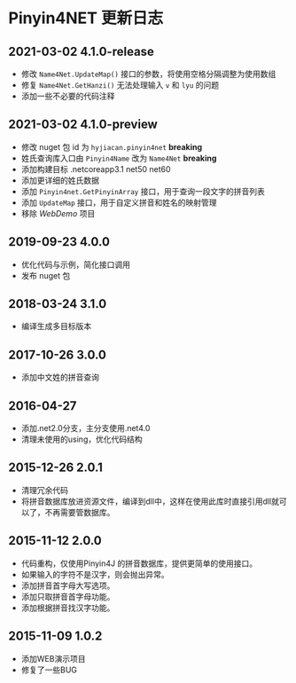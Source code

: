 # Pinyin4NET 更新日志

## 2021-03-02 4.1.0-release

- 修改 `Name4Net.UpdateMap()` 接口的参数，将使用空格分隔调整为使用数组
- 修复 `Name4Net.GetHanzi()` 无法处理输入 `v` 和 `lyu` 的问题
- 添加一些不必要的代码注释

## 2021-03-02 4.1.0-preview

- 修改 nuget 包 id 为 `hyjiacan.pinyin4net` **breaking**
- 姓氏查询库入口由 `Pinyin4Name` 改为 `Name4Net` **breaking**
- 添加构建目标 .netcoreapp3.1 net50 net60
- 添加更详细的姓氏数据
- 添加 `Pinyin4net.GetPinyinArray` 接口，用于查询一段文字的拼音列表
- 添加 `UpdateMap` 接口，用于自定义拼音和姓名的映射管理
- 移除 _WebDemo_ 项目

## 2019-09-23 4.0.0

- 优化代码与示例，简化接口调用
- 发布 nuget 包

## 2018-03-24 3.1.0

- 编译生成多目标版本

## 2017-10-26 3.0.0

- 添加中文姓的拼音查询

## 2016-04-27

- 添加.net2.0分支，主分支使用.net4.0
- 清理未使用的using，优化代码结构

## 2015-12-26 2.0.1

- 清理冗余代码
- 将拼音数据库放进资源文件，编译到dll中，这样在使用此库时直接引用dll就可以了，不再需要管数据库。

## 2015-11-12 2.0.0

- 代码重构，仅使用Pinyin4J 的拼音数据库，提供更简单的使用接口。
- 如果输入的字符不是汉字，则会抛出异常。
- 添加拼音首字母大写选项。
- 添加只取拼音首字母功能。
- 添加根据拼音找汉字功能。

## 2015-11-09 1.0.2

- 添加WEB演示项目
- 修复了一些BUG